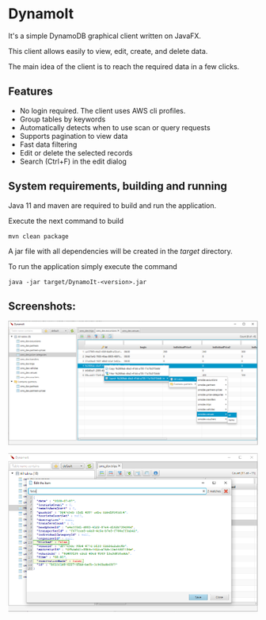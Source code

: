 # DynamoIt
It's a simple DynamoDB graphical client written on JavaFX.

This client allows easily to view, edit, create, and delete data.

The main idea of the client is to reach the required data in a few clicks.

## Features
 * No login required. The client uses AWS cli profiles.
 * Group tables by keywords
 * Automatically detects when to use scan or query requests
 * Supports pagination to view data
 * Fast data filtering
 * Edit or delete the selected records 
 * Search (Ctrl+F) in the edit dialog

## System requirements, building and running
Java 11 and maven are required to build and run the application.

Execute the next command to build
```
mvn clean package
```

A jar file with all dependencies will be created in the _target_ directory.

To run the application simply execute the command
```
java -jar target/DynamoIt-<version>.jar 
```

## Screenshots:
![main screen](./src/site/resources/images/main_screen.png)

![edit screen](./src/site/resources/images/edit_screen.png)
